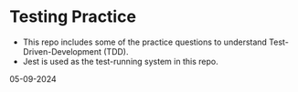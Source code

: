 # Testing Practice

 - This repo includes some of the practice questions to understand Test-Driven-Development (TDD).
 - Jest is used as the  test-running system in this repo.

05-09-2024